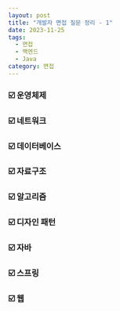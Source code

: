```yaml
---
layout: post
title: "개발자 면접 질문 정리 - 1"
date: 2023-11-25
tags:
  - 면접
  - 백엔드
  - Java
category: 면접
---
```


### ☑️ 운영체제

### ☑️ 네트워크

### ☑️ 데이터베이스

### ☑️ 자료구조

### ☑️ 알고리즘

### ☑️ 디자인 패턴

### ☑️ 자바

### ☑️ 스프링

### ☑️ 웹